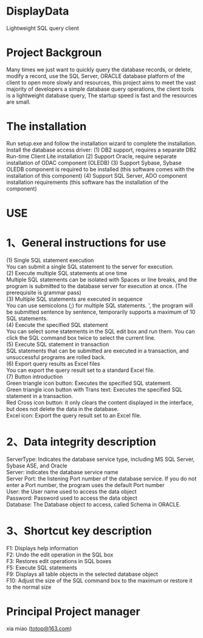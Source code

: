 # DisplayData
Lightweight SQL query client
# Project Backgroun
Many times we just want to quickly query the database records, or delete, modify a record, use the SQL Server, ORACLE database platform of the client to open more slowly and resources, this project aims to meet the vast majority of developers a simple database query operations, the client tools is a lightweight database query,  The startup speed is fast and the resources are small.  
# The installation
Run setup.exe and follow the installation wizard to complete the installation.
Install the database access driver:
(1) DB2 support, requires a separate DB2 Run-time Client Lite installation
(2) Support Oracle, require separate installation of ODAC component (OLEDB)
(3) Support Sybase, Sybase OLEDB component is required to be installed (this software comes with the installation of this component)
(4) Support SQL Server, ADO component installation requirements (this software has the installation of the component)
# USE
# 1、General instructions for use  
(1) Single SQL statement execution  
You can submit a single SQL statement to the server for execution.  
(2) Execute multiple SQL statements at one time  
Multiple SQL statements can be isolated with Spaces or line breaks, and the program is submitted to the database server for execution at once.  (The prerequisite is grammar pass)  
(3) Multiple SQL statements are executed in sequence  
You can use semicolons (;) for multiple SQL statements.  ', the program will be submitted sentence by sentence, temporarily supports a maximum of 10 SQL statements.  
(4) Execute the specified SQL statement  
You can select some statements in the SQL edit box and run them. You can click the SQL command box twice to select the current line.  
(5) Execute SQL statement in transaction  
SQL statements that can be submitted are executed in a transaction, and unsuccessful programs are rolled back.  
(6) Export query results as Excel files  
You can export the query result set to a standard Excel file.  
(7) Button introduction  
Green triangle icon button: Executes the specified SQL statement.  
Green triangle icon button with Trans text: Executes the specified SQL statement in a transaction.  
Red Cross icon button: it only clears the content displayed in the interface, but does not delete the data in the database.  
Excel icon: Export the query result set to an Excel file.  
# 2、Data integrity description  
ServerType: Indicates the database service type, including MS SQL Server, Sybase ASE, and Oracle  
Server: indicates the database service name  
Server Port: the listening Port number of the database service. If you do not enter a Port number, the program uses the default Port number  
User: the User name used to access the data object  
Password: Password used to access the data object  
Database: The Database object to access, called Schema in ORACLE.  
# 3、Shortcut key description  
F1: Displays help information  
F2: Undo the edit operation in the SQL box  
F3: Restores edit operations in SQL boxes  
F5: Execute SQL statements  
F9: Displays all table objects in the selected database object  
F10: Adjust the size of the SQL command box to the maximum or restore it to the normal size  
# Principal Project manager  
xia miao  (totop@163.com)
